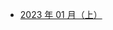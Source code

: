 - [2023 年 01 月（上）](https://neruthesgithubdistweb.vercel.app/ysplayerjournal/journal/2023/2023-01A.pdf)
